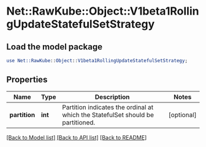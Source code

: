 # Net::RawKube::Object::V1beta1RollingUpdateStatefulSetStrategy

## Load the model package
```perl
use Net::RawKube::Object::V1beta1RollingUpdateStatefulSetStrategy;
```

## Properties
Name | Type | Description | Notes
------------ | ------------- | ------------- | -------------
**partition** | **int** | Partition indicates the ordinal at which the StatefulSet should be partitioned. | [optional] 

[[Back to Model list]](../README.md#documentation-for-models) [[Back to API list]](../README.md#documentation-for-api-endpoints) [[Back to README]](../README.md)


